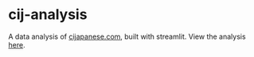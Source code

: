 # cij-analysis

A data analysis of [cijapanese.com](https://cijapanese.com/), built with streamlit. View the analysis [here](https://cij-streamlit-514557297503.us-central1.run.app/).